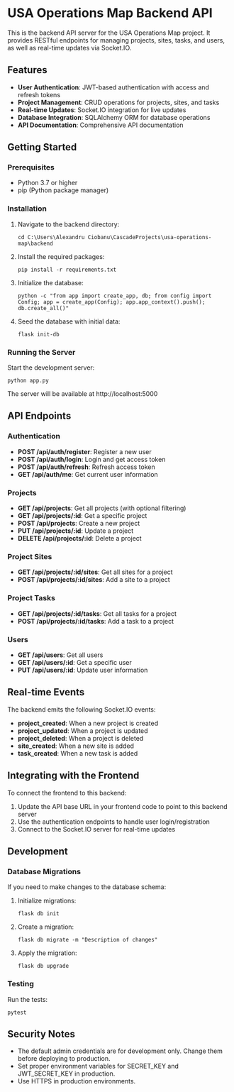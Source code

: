 # USA Operations Map Backend API

This is the backend API server for the USA Operations Map project. It provides RESTful endpoints for managing projects, sites, tasks, and users, as well as real-time updates via Socket.IO.

## Features

- **User Authentication**: JWT-based authentication with access and refresh tokens
- **Project Management**: CRUD operations for projects, sites, and tasks
- **Real-time Updates**: Socket.IO integration for live updates
- **Database Integration**: SQLAlchemy ORM for database operations
- **API Documentation**: Comprehensive API documentation

## Getting Started

### Prerequisites

- Python 3.7 or higher
- pip (Python package manager)

### Installation

1. Navigate to the backend directory:
   ```
   cd C:\Users\Alexandru Ciobanu\CascadeProjects\usa-operations-map\backend
   ```

2. Install the required packages:
   ```
   pip install -r requirements.txt
   ```

3. Initialize the database:
   ```
   python -c "from app import create_app, db; from config import Config; app = create_app(Config); app.app_context().push(); db.create_all()"
   ```

4. Seed the database with initial data:
   ```
   flask init-db
   ```

### Running the Server

Start the development server:
```
python app.py
```

The server will be available at http://localhost:5000

## API Endpoints

### Authentication

- **POST /api/auth/register**: Register a new user
- **POST /api/auth/login**: Login and get access token
- **POST /api/auth/refresh**: Refresh access token
- **GET /api/auth/me**: Get current user information

### Projects

- **GET /api/projects**: Get all projects (with optional filtering)
- **GET /api/projects/:id**: Get a specific project
- **POST /api/projects**: Create a new project
- **PUT /api/projects/:id**: Update a project
- **DELETE /api/projects/:id**: Delete a project

### Project Sites

- **GET /api/projects/:id/sites**: Get all sites for a project
- **POST /api/projects/:id/sites**: Add a site to a project

### Project Tasks

- **GET /api/projects/:id/tasks**: Get all tasks for a project
- **POST /api/projects/:id/tasks**: Add a task to a project

### Users

- **GET /api/users**: Get all users
- **GET /api/users/:id**: Get a specific user
- **PUT /api/users/:id**: Update user information

## Real-time Events

The backend emits the following Socket.IO events:

- **project_created**: When a new project is created
- **project_updated**: When a project is updated
- **project_deleted**: When a project is deleted
- **site_created**: When a new site is added
- **task_created**: When a new task is added

## Integrating with the Frontend

To connect the frontend to this backend:

1. Update the API base URL in your frontend code to point to this backend server
2. Use the authentication endpoints to handle user login/registration
3. Connect to the Socket.IO server for real-time updates

## Development

### Database Migrations

If you need to make changes to the database schema:

1. Initialize migrations:
   ```
   flask db init
   ```

2. Create a migration:
   ```
   flask db migrate -m "Description of changes"
   ```

3. Apply the migration:
   ```
   flask db upgrade
   ```

### Testing

Run the tests:
```
pytest
```

## Security Notes

- The default admin credentials are for development only. Change them before deploying to production.
- Set proper environment variables for SECRET_KEY and JWT_SECRET_KEY in production.
- Use HTTPS in production environments.
